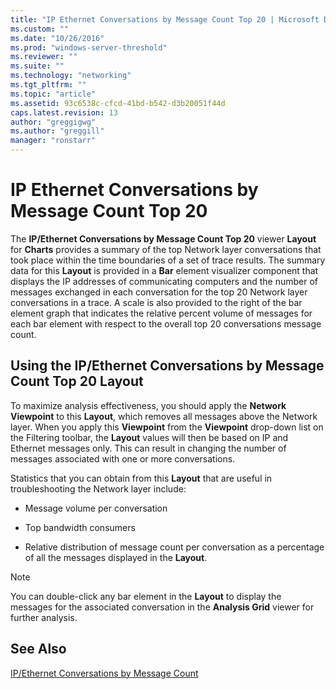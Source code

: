 ```yaml
---
title: "IP Ethernet Conversations by Message Count Top 20 | Microsoft Docs"
ms.custom: ""
ms.date: "10/26/2016"
ms.prod: "windows-server-threshold"
ms.reviewer: ""
ms.suite: ""
ms.technology: "networking"
ms.tgt_pltfrm: ""
ms.topic: "article"
ms.assetid: 93c6538c-cfcd-41bd-b542-d3b20051f44d
caps.latest.revision: 13
author: "greggigwg"
ms.author: "greggill"
manager: "ronstarr"
---
```


# IP Ethernet Conversations by Message Count Top 20

The **IP/Ethernet Conversations by Message Count Top 20** viewer **Layout** for **Charts** provides a summary of the top Network layer conversations that took place within the time boundaries of a set of trace results. The summary data for this **Layout** is provided in a **Bar** element visualizer component that displays the IP addresses of communicating computers and the number of messages exchanged in each conversation for the top 20 Network layer conversations in a trace. A scale is also provided to the right of the bar element graph that indicates the relative percent volume of messages for each bar element with respect to the overall top 20 conversations message count.  
  
## Using the IP/Ethernet Conversations by Message Count Top 20 Layout  

 To maximize analysis effectiveness, you should apply the **Network** **Viewpoint** to this **Layout**, which removes all messages above the Network layer. When you apply this **Viewpoint** from the **Viewpoint** drop-down list on the Filtering toolbar, the **Layout** values will then be based on IP and Ethernet messages only. This can result in changing the number of messages associated with one or more conversations.  
  
 Statistics that you can obtain from this **Layout** that are useful in troubleshooting the Network layer include:  
  
-   Message volume per conversation  
  
-   Top bandwidth consumers  
  
-   Relative distribution of message count per conversation as a percentage of all the messages displayed in the **Layout**.  
  
> [!NOTE]
>  You can double-click any bar element in the **Layout** to display the messages for the associated conversation in the **Analysis Grid** viewer for further analysis.  
  
## See Also  

[IP/Ethernet Conversations by Message Count](ip-ethernet-conversations-by-message-count.md)